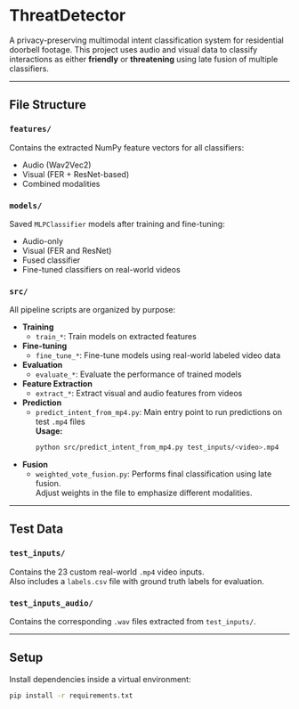 # ThreatDetector

A privacy-preserving multimodal intent classification system for residential doorbell footage. This project uses audio and visual data to classify interactions as either **friendly** or **threatening** using late fusion of multiple classifiers.

---

## File Structure

### `features/`
Contains the extracted NumPy feature vectors for all classifiers:
- Audio (Wav2Vec2)
- Visual (FER + ResNet-based)
- Combined modalities

### `models/`
Saved `MLPClassifier` models after training and fine-tuning:
- Audio-only
- Visual (FER and ResNet)
- Fused classifier
- Fine-tuned classifiers on real-world videos

### `src/`
All pipeline scripts are organized by purpose:

- **Training**
  - `train_*`: Train models on extracted features
- **Fine-tuning**
  - `fine_tune_*`: Fine-tune models using real-world labeled video data
- **Evaluation**
  - `evaluate_*`: Evaluate the performance of trained models
- **Feature Extraction**
  - `extract_*`: Extract visual and audio features from videos
- **Prediction**
  - `predict_intent_from_mp4.py`: Main entry point to run predictions on test `.mp4` files  
    **Usage:**  
    ```bash
    python src/predict_intent_from_mp4.py test_inputs/<video>.mp4
    ```
- **Fusion**
  - `weighted_vote_fusion.py`: Performs final classification using late fusion.  
    Adjust weights in the file to emphasize different modalities.

---

## Test Data

### `test_inputs/`
Contains the 23 custom real-world `.mp4` video inputs.  
Also includes a `labels.csv` file with ground truth labels for evaluation.

### `test_inputs_audio/`
Contains the corresponding `.wav` files extracted from `test_inputs/`.

---

## Setup

Install dependencies inside a virtual environment:

```bash
pip install -r requirements.txt
